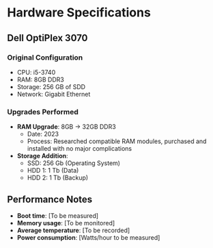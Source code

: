 # Hardware Specifications

## Dell OptiPlex 3070

### Original Configuration
- CPU: i5-3740
- RAM: 8GB DDR3
- Storage: 256 GB of SDD
- Network: Gigabit Ethernet

### Upgrades Performed
- **RAM Upgrade**: 8GB → 32GB DDR3
  - Date: 2023
  - Process: Researched compatible RAM modules, purchased and installed with no major complications
- **Storage Addition**: 
  - SSD: 256 Gb (Operating System)
  - HDD 1: 1 Tb (Data)
  - HDD 2: 1 Tb (Backup)

## Performance Notes
- **Boot time**: [To be measured]
- **Memory usage**: [To be monitored]
- **Average temperature**: [To be recorded]
- **Power consumption**: [Watts/hour to be measured]

